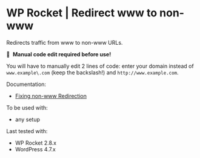 # WP Rocket | Redirect www to non-www

Redirects traffic from www to non-www URLs.

📝&#160;&#160;**Manual code edit required before use!**

You will have to manually edit 2 lines of code: enter your domain instead of `www.example\.com` (keep the backslash!) and `http://www.example.com`.

Documentation:
* [Fixing non-www Redirection](http://docs.wp-rocket.me/article/40-fixing-non-www-redirection)

To be used with:
* any setup

Last tested with:
* WP Rocket 2.8.x
* WordPress 4.7.x
